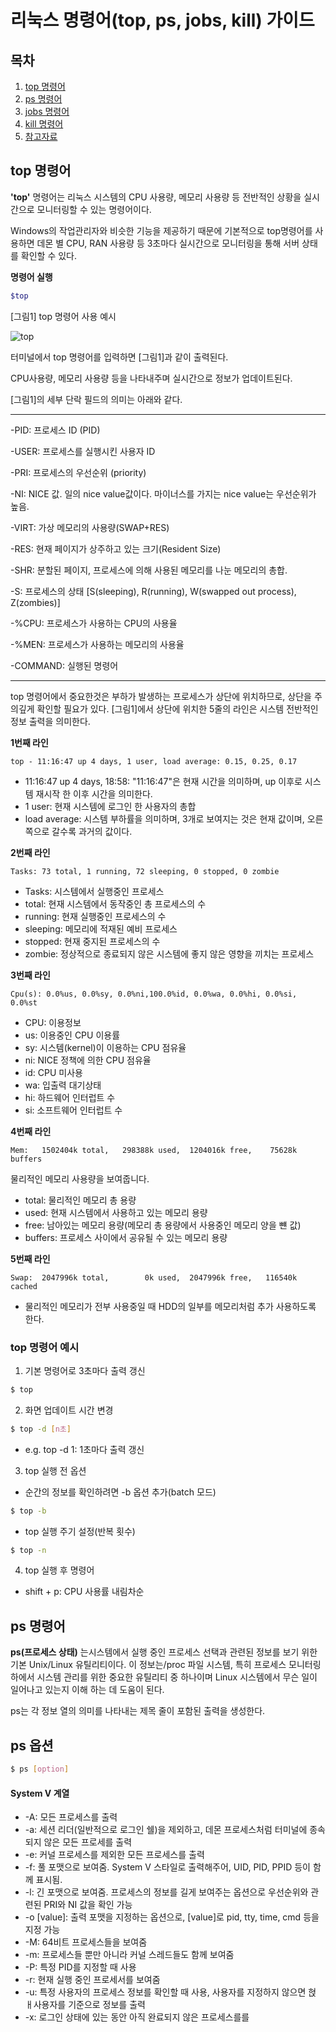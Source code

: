 # 리눅스 명령어(top, ps, jobs, kill) 가이드

## 목차
1. [top 명령어](#top-명령어)
2. [ps 명령어](#ps-명령어)
3. [jobs 명령어](#jobs-명령어)
4. [kill 명령어](#kill-명령어)
5. [참고자료](#참고자료)

## top 명령어

**'top'** 명령어는 리눅스 시스템의 CPU 사용량, 메모리 사용량 등 전반적인 상황을 실시간으로 모니터링할 수 있는 명령어이다.

Windows의 작업관리자와 비슷한 기능을 제공하기 때문에 기본적으로 top명령어를 사용하면 데몬 별 CPU, RAN 사용량 등 3초마다 실시간으로 모니터링을 통해 서버 상태를 확인할 수 있다.

**명령어 실행**
```bash
$top
```
[그림1] top 명령어 사용 예시

![top](https://github.com/ewlewl/2wl2wl/assets/166885748/25cee73d-82c0-494f-b18d-807b7aa001a9)

터미널에서 top 명령어를 입력하면 [그림1]과 같이 출력된다.

CPU사용량, 메모리 사용량 등을 나타내주며 실시간으로 정보가 업데이트된다.

[그림1]의 세부 단락 필드의 의미는 아래와 같다.

---
-PID: 프로세스 ID (PID)

-USER: 프로세스를 실행시킨 사용자 ID

-PRI: 프로세스의 우선순위 (priority)

-NI: NICE 값. 일의 nice value값이다. 마이너스를 가지는 nice value는 우선순위가 높음.

-VIRT: 가상 메모리의 사용량(SWAP+RES)

-RES: 현재 페이지가 상주하고 있는 크기(Resident Size)

-SHR: 분할된 페이지, 프로세스에 의해 사용된 메모리를 나눈 메모리의 총합.

-S: 프로세스의 상태 [S(sleeping), R(running), W(swapped out process), Z(zombies)]

-%CPU: 프로세스가 사용하는 CPU의 사용율

-%MEN: 프로세스가 사용하는 메모리의 사용율

-COMMAND: 실행된 명령어

---

top 명령어에서 중요한것은 부하가 발생하는 프로세스가 상단에 위치하므로, 상단을 주의깊게 확인할 필요가 있다. [그림1]에서 상단에 위치한 5줄의 라인은 시스템 전반적인 정보 출력을 의미한다.

**1번째 라인**

```
top - 11:16:47 up 4 days, 1 user, load average: 0.15, 0.25, 0.17
```
- 11:16:47 up 4 days, 18:58: "11:16:47"은 현재 시간을 의미하며, up 이후로 시스템 재시작 한 이후 시간을 의미한다.
- 1 user: 현재 시스템에 로그인 한 사용자의 총합
- load average: 시스템 부하률을 의미하며, 3개로 보여지는 것은 현재 값이며, 오른쪽으로 갈수록 과거의 값이다.

**2번째 라인**

```
Tasks: 73 total, 1 running, 72 sleeping, 0 stopped, 0 zombie
```

- Tasks: 시스템에서 실행중인 프로세스
- total: 현재 시스템에서 동작중인 총 프로세스의 수
- running: 현재 실행중인 프로세스의 수
- sleeping: 메모리에 적재된 예비 프로세스
- stopped: 현재 중지된 프로세스의 수
- zombie: 정상적으로 종료되지 않은 시스템에 좋지 않은 영향을 끼치는 프로세스

**3번째 라인**

```
Cpu(s): 0.0%us, 0.0%sy, 0.0%ni,100.0%id, 0.0%wa, 0.0%hi, 0.0%si, 0.0%st
```

- CPU: 이용정보
- us: 이용중인 CPU 이용률
- sy: 시스템(kernel)이 이용하는 CPU 점유율
- ni: NICE 정책에 의한 CPU 점유율
- id: CPU 미사용
- wa: 입출력 대기상태
- hi: 하드웨어 인터럽트 수
- si: 소프트웨어 인터럽트 수

**4번째 라인**

```
Mem:   1502404k total,   298388k used,  1204016k free,    75628k buffers
```

물리적인 메모리 사용량을 보여줍니다.
- total: 물리적인 메모리 총 용량
- used: 현재 시스템에서 사용하고 있는 메모리 용량
- free: 남아있는 메모리 용량(메모리 총 용량에서 사용중인 메모리 양을 뺸 값)
- buffers: 프로세스 사이에서 공유될 수 있는 메모리 용량

**5번째 라인**

```
Swap:  2047996k total,        0k used,  2047996k free,   116540k cached
```

- 물리적인 메모리가 전부 사용중일 때 HDD의 일부를 메모리처럼 추가 사용하도록 한다.

### top 명령어 예시
1. 기본 명령어로 3초마다 출력 갱신
```bash
$ top
```

2. 화면 업데이트 시간 변경
```bash
$ top -d [n초]
```
- e.g. top -d 1: 1초마다 출력 갱신

3. top 실행 전 옵션
- 순간의 정보를 확인하려면 -b 옵션 추가(batch 모드)
```bash
$ top -b
```
- top 실행 주기 설정(반복 횟수)
```bash
$ top -n
```

4. top 실행 후 명령어
- shift + p: CPU 사용률 내림차순




## ps 명령어

**ps(프로세스 상태)** 는시스템에서 실행 중인 프로세스 선택과 관련된 정보를 보기 위한 기본 Unix/Linux 유틸리티이다. 이 정보는/proc 파일 시스템, 특히 프로세스 모니터링 하에서 시스템 관리를 위한 중요한 유틸리티 중 하나이며 Linux 시스템에서 무슨 일이 일어나고 있는지 이해 하는 데 도움이 된다.

ps는 각 정보 열의 의미를 나타내는 제목 줄이 포함된 출력을 생성한다.

## ps 옵션
```bash
$ ps [option]
```

#### System V 계열
- -A: 모든 프로세스를 출력
- -a: 세션 리더(일반적으로 로그인 쉘)을 제외하고, 데몬 프로세스처럼 터미널에 종속되지 않은 모든 프로세를 출력
- -e: 커널 프로세스를 제외한 모든 프로세스를 출력
- -f: 풀 포맷으로 보여줌. System V 스타일로 출력해주어, UID, PID, PPID 등이 함께 표시됨.
- -l: 긴 포맷으로 보여줌. 프로세스의 정보를 길게 보여주는 옵션으로 우선순위와 관련된 PRI와 NI 값을 확인 가능
- -o [value]: 출력 포맷을 지정하는 옵션으로, [value]로 pid, tty, time, cmd 등을 지정 가능
- -M: 64비트 프로세스들을 보여줌
- -m: 프로세스들 뿐만 아니라 커널 스레드들도 함께 보여줌
- -P: 특정 PID를 지정할 때 사용
- -r: 현재 실행 중인 프로세서를 보여줌
- -u: 특정 사용자의 프로세스 정보를 확인할 때 사용, 사용자를 지정하지 않으면 혅 ㅐ사용자를 기준으로 정보를 출력
- -x: 로그인 상태에 있는 동안 아직 완료되지 않은 프로세스를를

